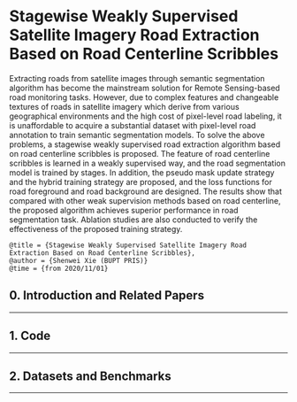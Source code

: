 # Stagewise Weakly Supervised Satellite Imagery Road Extraction Based on Road Centerline Scribbles
Extracting roads from satellite images through semantic segmentation algorithm has become the mainstream solution for Remote Sensing-based road monitoring tasks. However, due to complex features and changeable textures of roads in satellite imagery which derive from various geographical environments and the high cost of pixel-level road labeling, it is unaffordable to acquire a substantial dataset with pixel-level road annotation to train semantic segmentation models. To solve the above problems, a stagewise weakly supervised road extraction algorithm based on road centerline scribbles is proposed. The feature of road centerline scribbles is learned in a weakly supervised way, and the road segmentation model is trained by stages. In addition, the pseudo mask update strategy and the hybrid training strategy are proposed, and the loss functions for road foreground and road background are designed. The results show that compared with other weak supervision methods based on road centerline, the proposed algorithm achieves superior performance in road segmentation task. Ablation studies are also conducted to verify the effectiveness of the proposed training strategy.
```
@title = {Stagewise Weakly Supervised Satellite Imagery Road Extraction Based on Road Centerline Scribbles},  
@author = {Shenwei Xie (BUPT PRIS)}
@time = {from 2020/11/01}
```

## 0. Introduction and Related Papers

- - -

## 1. Code

- - -

## 2. Datasets and Benchmarks

- - -
